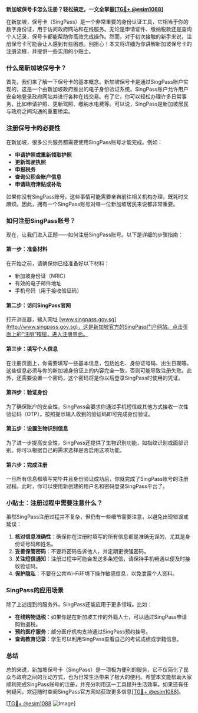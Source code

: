 **新加坡保号卡怎么注册？轻松搞定，一文全掌握[[TG💪+ @esim1088](https://t.me/s/esim1088)]**

在新加坡，保号卡（SingPass）是一个非常重要的身份认证工具，它相当于你的数字身份证，用于访问政府网站和在线服务。无论是申请证件、缴纳税款还是查询个人记录，保号卡都能帮助你高效完成操作。然而，对于初次接触的新手来说，注册保号卡可能会让人感到有些困惑。别担心！本文将详细为你讲解新加坡保号卡的注册流程，并提供一些实用的小贴士。

### 什么是新加坡保号卡？

首先，我们来了解一下保号卡的基本概念。新加坡保号卡是通过SingPass账户实现的，这是一个由新加坡政府推出的电子身份验证系统。SingPass账户允许用户安全地登录政府网站并进行各种在线交易。有了它，你可以轻松办理许多日常事务，比如申请护照、更新驾照、缴纳水电费等。可以说，SingPass是新加坡居民与政府之间沟通的重要桥梁。

### 注册保号卡的必要性

在新加坡，很多公共服务都需要使用SingPass账号才能完成。例如：

- **申请护照或重新领取护照**
- **更新驾驶执照**
- **申报税务**
- **查询公积金账户信息**
- **申请政府津贴或补助**

如果你没有SingPass账号，这些事情可能需要亲自前往相关机构办理，既耗时又麻烦。因此，拥有一个SingPass账号对每一位新加坡居民来说都非常重要。

### 如何注册SingPass账号？

现在，让我们进入正题——如何注册SingPass账号。以下是详细的步骤指南：

#### 第一步：准备材料

在开始之前，请确保你已经准备好以下材料：
- 新加坡身份证（NRIC）
- 有效的电子邮件地址
- 手机号码（用于接收验证码）

#### 第二步：访问SingPass官网

打开浏览器，输入网址 [www.singpass.gov.sg](http://www.singpass.gov.sg)，这是新加坡官方的SingPass门户网站。点击页面上的“注册”按钮，进入注册界面。

#### 第三步：填写个人信息

在注册页面上，你需要填写一些基本信息，包括姓名、身份证号码、出生日期等。这些信息必须与你的新加坡身份证上的内容完全一致，否则可能导致注册失败。此外，还需要设置一个密码，这个密码将是你以后登录SingPass时使用的凭证。

#### 第四步：验证身份

为了确保账户的安全性，SingPass会要求你通过手机短信或其他方式接收一次性验证码（OTP）。按照提示输入收到的验证码即可完成身份验证。

#### 第五步：设置生物识别信息

为了进一步提高安全性，SingPass还提供了生物识别功能，如指纹识别或面部识别。你可以根据自己的需求选择是否启用这项功能。

#### 第六步：完成注册

一旦所有信息都填写完毕并且身份验证成功后，你就完成了SingPass账号的注册过程。此时，你可以使用新创建的用户名和密码登录SingPass平台了。

### 小贴士：注册过程中需要注意什么？

虽然SingPass注册过程并不复杂，但仍有一些细节需要注意，以避免出现错误或延误：

1. **核对信息准确性**：确保你在注册时填写的所有信息都是准确无误的，尤其是身份证号码和姓名。
2. **妥善保管密码**：不要将密码告诉他人，并定期更换强密码。
3. **关注短信通知**：注册过程中可能会发送多条短信，请保持手机畅通以便及时接收验证码。
4. **保护隐私**：不要在公共Wi-Fi环境下操作敏感信息，以免泄露个人资料。

### SingPass的应用场景

除了上述提到的服务外，SingPass还能应用于更多领域。比如：

- **在线购物退税**：如果你是在新加坡工作的外籍人士，可以通过SingPass申请购物退税。
- **预约医疗服务**：部分医疗机构支持通过SingPass预约挂号。
- **查询教育记录**：学生可以利用SingPass查看自己的考试成绩或学籍信息。

### 总结

总的来说，新加坡保号卡（SingPass）是一项极为便利的服务，它不仅简化了民众与政府之间的互动方式，也为日常生活带来了极大的便利。希望本文能帮助大家顺利完成SingPass账号的注册，并充分利用这一工具提升生活效率。如果还有任何疑问，欢迎随时查阅SingPass官方网站获取更多信息[[TG💪+ @esim1088](https://t.me/s/esim1088)]。

[[TG💪+ @esim1088](https://t.me/s/esim1088) ![Image](https://i.postimg.cc/4NQfJmqS/Snipaste-2025-05-13-00-14-12.png)]